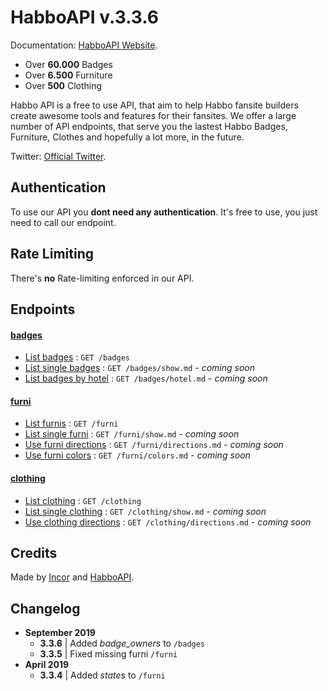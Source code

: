 # HabboAPI v.3.3.6
Documentation: [HabboAPI Website](https://habboapi.net/).

- Over **60.000** Badges
- Over **6.500** Furniture
- Over **500** Clothing

Habbo API is a free to use API, that aim to help Habbo fansite builders create awesome tools and features for their fansites. We offer a large number of API endpoints, that serve you the lastest Habbo Badges, Furniture, Clothes and hopefully a lot more, in the future.

Twitter: [Official Twitter](https://twitter.com/habboapi).

## Authentication
To use our API you **dont need any authentication**. It's free to use, you just need to call our endpoint.

## Rate Limiting
There's **no** Rate-limiting enforced in our API.

## Endpoints
#### [badges](badges/README.md)
- [List badges](badges/get.md) : `GET /badges`
- [List single badges](badges/show.md) : `GET /badges/show.md` - _coming soon_
- [List badges by hotel](badges/hotel.md) : `GET /badges/hotel.md` - _coming soon_

#### [furni](furni/README.md)
- [List furnis](furni/get.md) : `GET /furni`
- [List single furni](furni/show.md) : `GET /furni/show.md` - _coming soon_
- [Use furni directions](furni/directions.md) : `GET /furni/directions.md` - _coming soon_
- [Use furni colors](furni/colors.md) : `GET /furni/colors.md` - _coming soon_

#### [clothing](clothing/README.md)
- [List clothing](clothing/get.md) : `GET /clothing`
- [List single clothing](clothing/show.md) : `GET /clothing/show.md` - _coming soon_
- [Use clothing directions](clothing/directions.md) : `GET /clothing/directions.md` - _coming soon_

## Credits
Made by [Incor](https://github.com/inctor) and [HabboAPI](https://github.com/habboapi).

## Changelog
- **September 2019**
  - **3.3.6** | Added _badge_owners_ to `/badges`
  - **3.3.5** | Fixed missing furni `/furni`
- **April 2019**
  - **3.3.4** | Added _states_ to `/furni`
